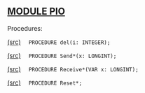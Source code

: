 
## [MODULE PIO](https://github.com/io-core/System/blob/main/PIO.Mod)

Procedures:


[(src)](https://github.com/io-core/System/blob/main/PIO.Mod#L15) `  PROCEDURE del(i: INTEGER);`


[(src)](https://github.com/io-core/System/blob/main/PIO.Mod#L20) `  PROCEDURE Send*(x: LONGINT);`


[(src)](https://github.com/io-core/System/blob/main/PIO.Mod#L29) `  PROCEDURE Receive*(VAR x: LONGINT);`


[(src)](https://github.com/io-core/System/blob/main/PIO.Mod#L41) `  PROCEDURE Reset*;`


